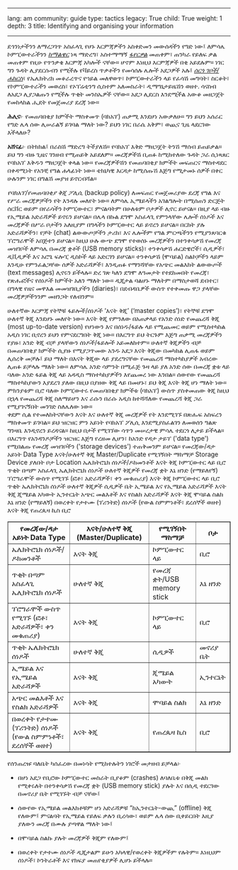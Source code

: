 

---

lang: am
community: guide
type: tactics
legacy: True
child: True
weight: 1
depth: 3
title: Identifying and organising your information

---

ደኅንነታችንን ለማረጋገጥ አስፈላጊ የሆኑ እርምጃዎችን አስቀድመን መውሰዳችን የግድ ነው፤ ለምሳሌ ኮምፒውተራችንን [*ከማልዌር*](/am/glossary#Malware) ነጻ ማድረግ፣ አስተማማኝ  [*ፋየርዎል*](/am/glossary#Firewall) መጠቀም፣ ጠንካራ የይለፍ ቃል መጠቀም የዚሁ የጥንቃቄ እርምጃ አካሎች ናቸው። ሆኖም እነዚህ እርምጃዎች በቂ አይደሉም። ነገር ግን ጉዳት ሊያደርሱብን የሚችሉ የቫይረስ ጥቃቶችን የመሳሰሉ ሌሎች አደጋዎች አሉ፤  [*ሰርጎ ገቦች/ሐከርስ*](/am/glossary#Hacker)፣ የኤሌክትሪክ መቆራረጥና የኀይል መለዋወጥ፣ ኮምፒውተራችን ላይ የፈሳሽ መግባት፣ ስርቆት፣ የኮምፒውተራችን መወረስ፣ የኦፐሬቲንግ ሲስተም አለመስራት፣ ዲማግኒታይዜሽን ወዘተ. ሳናስብ ለአደጋ ሊያጋልጡን የሚችሉ ጥቂት መንስኤዎች ናቸው። አደጋ ሊደርስ እንደሚችል አውቆ መዘጋጀት የመከላከል ሒደት የመጀመሪያ ደረጃ ነው። 


<div class="background" markdown="1">

**ሕሊና**፦ የመጠባበቂያ ክምችት ማስቀመጥ (ባክአፕ) ጠቃሚ እንደሆነ አውቃለሁ። ግን ይህን አሰራር የግድ ሌላ ሰው ሊሠራልኝ ይገባል ማለት ነው? ይህን ነገር በራሴ አቅም፣ ወጪና ጊዜ ላደርገው እችላለሁ?

**አሸናፊ**፦ በትክክል፤ በራስሽ ማድረግ ትችያለሽ። የባክአፕ እቅድ ማዘጋጀት ትንሽ ማሰብ ይጠይቃል። ይህ ግን ብዙ ጊዜና ገንዘብ የሚጠይቅ አይደለም። መረጃዎችሽ ቢጠፉ ከሚከተለው ጉዳት ጋራ ሲነጻጸር የባክአፕ እቅዱን ማዘጋጀት  ቀላል ነው። የመረጃዎችሽን የመጠባበቂያ ክምችት መፍጠርና ማስተዳደር በቀዳሚነት የአንቺ የግል ሐላፊነት ነው። ቴክኒካዊ እርዳታ ከሚሰጡሽ እጅግ የሚታመኑ ሰዎች በቀር ሁሉንም ነገር በግልሽ መያዝ ይኖርብሻል።                   
</div>


*የባክአፕ/የመጠባበቂያ ቅጂ ፖሊሲ* (backup policy) ለመፍጠር የመጀመሪያው ደረጃ የግል እና የሥራ መረጃዎቻችን የት እንዳሉ መለየት ነው። ለምሳሌ ኢሜይላችን አገልግሎት በሚሰጠን ድርጅት ሰርቨር ወይም በየራሳችን ኮምፒውተር፣ ምናልባትም በሁለቱም ቦታዎች ሊኖር ይሆናል። በዚያ ላይ ብዙ የኢሜይል አድራሻዎች ይኖሩን ይሆናል። በሌላ በኩል ደግሞ አስፈላጊ የምንላቸው ሌሎች ሰነዶች እና መረጃዎች በሥራ ቦታችን አለዚያም በግላችን ኮምፒውተር ላይ ይኖረን ይሆናል። በርከት ያሉ አድራሻዎችን፣ የቻት (chat) ልውውጦቻችን ታሪክ፣ እና ሌሎችም የግል ምርጫችንን የሚያንጸባርቁ ፕሮግራሞች አበጅተን ይሆናል። ከዚህ ሁሉ ውጭ ደግሞ የተወሰኑ መረጃዎችን በተንቀሳቃሽ የመረጃ መዝገቦች ለምሳሌ በመረጃ ቋቶች (USB memory sticks)፣ ተንቀሳቃሽ ሐርድዌሮች፣ ሲዲዎች፣ ዲቪዲዎች እና አሮጌ ፍሎፒ ዲስኮች  ላይ አድርገን ይሆናል። ተንቀሳቃሽ (ሞባይል) ስልኮቻችን ላይም እንዲሁ የምንፈልጋቸው ሰዎች አድራሻዎች፣ እንዲጠፉ የማንሻቸው የአጭር መልእክት ልውውጦች (text messages) ሊኖሩን ይችላሉ። ድረ ገጽ ካለን ደግሞ ለዓመታት የተደከመበት የመረጃ፣ የጽሑፎችና የሰነዶች ክምችት አለን ማለት ነው። ዲጂታል ባልሆኑ ማለትም በማስታወሻ ደብተር፣ በግላዊ የዜና መዋእል መመዝገቢያችን (diaries)፣ በደብዳቤዎች ውስጥ የተቀመጡ ዋጋ ያላቸው መረጃዎቻችንንም መዘንጋት የለብንም። 

ሁለተኛው እርምጃ የትኞቹ ፋይሎች/ሰነዶች ‘እናት ቅጂ’ (‘master copies’)፣ የትኞቹ ደግሞ ሁለተኛ ቅጂ እንደሆኑ መለየት ነው። እናት ቅጂ የምንለው በአጠቃላይ የአንድ ሰነድ የመጨረሻ ቅጂ (most up-to-date version) የሆነውን እና በሰነዱ/ፋይሉ ላይ የሚጨመር ወይም የሚስተካከል አዲስ ነገር ቢኖረን ይህን የምናደርግበት ቅጂ ነው። በእርግጥ ይህ ትርጉም እጅግ ጠቃሚ መረጃዎችን የያዙ፣ አንድ ቅጂ ብቻ ያላቸውን ሰነዶች/ፋይሎች አይመለከተም። ሁለተኛ ቅጂዎችን ብቻ በመጠባበቂያ ክምችት ሲያዙ የሚያጋጥመው አንዱ አደጋ እናት ቅጂው በመካከል ሊጠፋ ወይም ሊሰረቅ መቻሉ፤ ይህ ማለት በእናት ቅጂው ላይ ያደረግናቸው የመጨረሻ ማስተካከያዎች አብረው ሊጠፉ ይቻላሉ ማለት ነው። ለምሳሌ አንድ ሳምንት በሚፈጅ ጉዛ ላይ ያለ አንድ ሰው በመረጃ ቋቱ ላይ ባለው አንድ ፋይል ቅጂ ላይ አዳዲስ ማስተካከያዎችን እየጨመረ ነው እንበል። ሰውየው የመጨረሻ ማስተካከያውን እያደረገ ያለው በዚህ በያዘው ቅጂ ላይ በመሆኑ፣ ይህ ቅጂ እናት ቅጂ ሆነ ማለት ነው። ምክንያቱም ቢሮ ባለው ኮምፒውተሩ የመጠባበቂያ ክምችቱ (ባክአፕ) ውስጥ ያስቀመጠው ቅጂ ከዚህ በኋላ የመጨረሻ ቅጂ ስለማይሆን እና ራሱን በራሱ አዲስ ከተሻሻለው የመጨረሻ ቅጂ ጋራ የሚያገናኝበት መንገድ ስለሌለው ነው።      
ቀደም ሲል የተመለከትናቸውን እናት እና ሁለተኛ ቅጂ መረጃዎች የት እንደሚገኙ በጽሑፍ አስፍረን ማስቀመጥ ይገባል። ይህ ዝርዝር ምን አይነት የባክአፕ ፖሊሲ እንደሚያስፈልገን ለመወሰን ግልጽ ግንዛቤ እንዲኖረን ይረዳናል። ከዚህ በታች የሚገኘው ሳጥን መሠረታዊ ምሳሌ ተደርጎ ሊታይ ይችላል። በእርግጥ የአንዳንዶቻችን ዝርዝር እጅግ የረዘመ ሊሆን፣ ከአንድ የዳታ ታይፕ ('data type') የሚበልጡ የመረጃ መዝገቦችን ('storage devices') ተጠቅመንም ይሆናል። 
የመረጃው/ዳታ አይነት
Data Type	እናት/ሁለተኛ ቅጂ
Master/Duplicate	የሚገኝበት ማከማቻ
Storage Device	ያለበት ቦታ
Location
ኤሌክትሮኒክ ሰነዶች/ዶክመንቶች	እናት ቅጂ	ኮምፒውተር ላይ	ቢሮ
ጥቂት በጣም አስፈላጊ ኤሊክትሮኒክ ሰነዶች	ሁለተኛ ቅጂዎች	የመረጃ ቋት	እኔ ዘንድ (የማይለየኝ)
ፕሮግራሞች ውስጥ የሚገኙ (ፎቶ፣ አድራሻዎች፣ ቀን መቁጠሪያ)	እናት ቅጂ	ኮምፒውተር ላይ	ቢሮ 
ጥቂት ኤሌክትሮኒክ ሰነዶች	ሁለተኛ ቅጂዎች	ሲዲዎች	ቤት
ኢሜይል እና የኢሜይል አድራሻዎች	እናት ቅጂ	ጂሜይል አካውት	ኢንተርኔት
አጭር መልእቶች እና የስልክ አድራሻዎች	እናት ቅጂ	ሞባይል ስልክ	እኔ ዘንድ (የማይለኝ)
በወረቀት የታተሙ (ፕሪንትድ) ሰነዶች (የውል ስምምነቶች፣ ደረሰኞች ወዘተ)	እናት ቅጂ	የጠረጴዛ ኪስ	ቢሮ

<table border="1">
<tbody>
<tr>
<th>የመረጃው/ዳታ አይነት
Data Type</th>
<th>እናት/ሁለተኛ ቅጂ (Master/Duplicate)</th>
<th>የሚገኝበት ማከማቻ</th>
<th>ቦታ</th>
</tr>
<tr>
<td>ኤሌክትሮኒክ ሰነዶች/ዶክመንቶች</td>
<td>እናት ቅጂ</td>
<td>ኮምፒውተር ላይ</td>
<td>ቢሮ</td>
</tr>
<tr>
<td>ጥቂት በጣም አስፈላጊ ኤሊክትሮኒክ ሰነዶች</td>
<td>ሁለተኛ ቅጂ</td>
<td>የመረጃ ቋት/USB memory stick</td>
<td>እኔ ዘንድ</td>
</tr>
<tr>
<td>ፕሮግራሞች ውስጥ የሚገኙ (ፎቶ፣ አድራሻዎች፣ ቀን መቁጠሪያ) </td>
<td>እናት ቅጂ</td> 
<td>ኮምፒውተር ላይ</td>
<td>ቢሮ</td>
</tr>
<tr>
<td>ጥቂት ኤሌክትሮኒክ ሰነዶች</td>
<td>ሁለተኛ ቅጂ</td>
<td>ሲዲዎች</td>
<td>መኖሪያ ቤት</td>
</tr>
<tr>
<td>ኢሜይል እና የኢሜይል አድራሻዎች</td>
<td>እናት ቅጂ</td>
<td>ጂሜይል አካውት</td>
<td>ኢንተርኔት</td>
</tr>
<tr>
<td>አጭር መልእቶች እና የስልክ አድራሻዎች</td>
<td>እናት ቅጂ</td>
<td>ሞባይል ስልክ</td>
<td>እኔ ዘንድ </td>
</tr>
<tr>
<td>በወረቀት የታተሙ (ፕሪንትድ) ሰነዶች (የውል ስምምነቶች፣ ደረሰኞች ወዘተ)</td>
<td>እናት ቅጂ</td>
<td>የጠረጴዛ ኪስ</td>
<td>ቢሮ</td>
</tr>
</tbody>
</table>



የሰንጠረዡ ባለቤት ካሰፈረው በመነሳት የሚከተሉትን ነገሮች መታዘብ ይቻላል፦

  - በሆነ አደጋ የቢሮው ኮምፒውተር  መስራት ቢያቆም (crashes) ለባለቤቱ በቅጂ መልክ የሚቀሩለት በተንቀሳቃሽ የመረጃ ቋት (USB memory stick) ያሉት እና በሲዲ ተደርገው በመኖሪያ ቤት የሚገኙት ብቻ ናቸው፤ 

  - ሰውየው የኢሜይል መልእክቶቹም ሆነ አድራሻዎቹ “ከኢንተርኔት-ውጪ” (offline) ቅጂ የለውም፤ ምናልባት የኢሜይል የይለፍ ቃሉን ቢረሳው፣ ወይም ሌላ ሰው ቢቀይርበት እዚያ ያለውን መረጃ በሙሉ ያጣዋል ማለት ነው፤

  - በሞባይል ስልኩ ያሉት መረጃዎች ቅጂም የለውም፤

  - በወረቀት የታተሙ ሰነዶች ዲጂታልም ይሁን አካላዊ/የወረቀት ቅጂዎችም የሉትም። እነዚህም ሰነዶች፣ ኮንትራቶች እና የክፍያ መጠየቂያዎች ሊሆኑ ይችላሉ።

